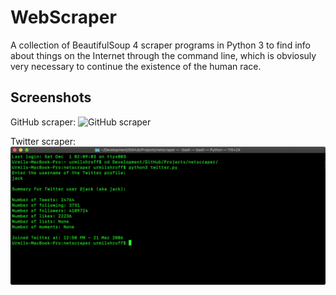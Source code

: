 # WebScraper

A collection of BeautifulSoup 4 scraper programs in Python 3 to find info about things on the Internet through the command line, which is obviosuly very necessary to continue the existence of the human race.

## Screenshots
GitHub scraper:
![GitHub scraper](screenshots/github.png)

Twitter scraper:
![Twitter scraper](screenshots/twitter.png)
